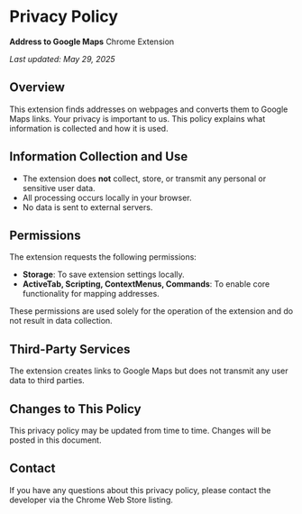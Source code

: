 # Privacy Policy

**Address to Google Maps** Chrome Extension

_Last updated: May 29, 2025_

## Overview

This extension finds addresses on webpages and converts them to Google Maps links. Your privacy is important to us. This policy explains what information is collected and how it is used.

## Information Collection and Use

- The extension does **not** collect, store, or transmit any personal or sensitive user data.
- All processing occurs locally in your browser.
- No data is sent to external servers.

## Permissions

The extension requests the following permissions:
- **Storage**: To save extension settings locally.
- **ActiveTab, Scripting, ContextMenus, Commands**: To enable core functionality for mapping addresses.

These permissions are used solely for the operation of the extension and do not result in data collection.

## Third-Party Services

The extension creates links to Google Maps but does not transmit any user data to third parties.

## Changes to This Policy

This privacy policy may be updated from time to time. Changes will be posted in this document.

## Contact

If you have any questions about this privacy policy, please contact the developer via the Chrome Web Store listing.
